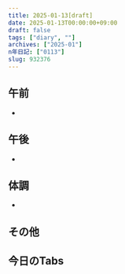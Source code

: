 ```yaml
---
title: 2025-01-13[draft]
date: 2025-01-13T00:00:00+09:00
draft: false
tags: ["diary", ""]
archives: ["2025-01"]
n年日記: ["0113"]
slug: 932376
---
```

## 午前
- 
## 午後
- 
## 体調
- 
## その他
## 今日のTabs